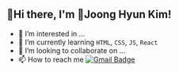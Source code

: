 ## 👋Hi there, I'm 🌱Joong Hyun Kim!

- 👀 I’m interested in ...
- 🌱 I’m currently learning `HTML`, `CSS`, `JS`, `React`
- 💞️ I’m looking to collaborate on ...
- 📫 How to reach me  [![Gmail Badge](https://img.shields.io/badge/Gmail-D14836?style=flat&logo=Gmail&logoColor=white)](mailto:jooongh.k@gmail.com)

<!---
JoongHyun-Kim/JoongHyun-Kim is a ✨ special ✨ repository because its `README.md` (this file) appears on your GitHub profile.
You can click the Preview link to take a look at your changes.
--->
